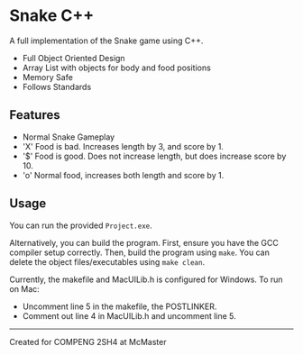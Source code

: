 # Snake C++

A full implementation of the Snake game using C++.

- Full Object Oriented Design
- Array List with objects for body and food positions
- Memory Safe
- Follows Standards

## Features

- Normal Snake Gameplay
- 'X' Food is bad. Increases length by 3, and score by 1.
- '$' Food is good. Does not increase length, but does increase score by 10.
- 'o' Normal food, increases both length and score by 1.

## Usage

You can run the provided `Project.exe`.

Alternatively, you can build the program. First, ensure you have the GCC compiler setup correctly.
Then, build the program using `make`. You can delete the object files/executables using `make clean`.

Currently, the makefile and MacUILib.h is configured for Windows. To run on Mac:
- Uncomment line 5 in the makefile, the POSTLINKER.
- Comment out line 4 in MacUILib.h and uncomment line 5.

<hr>

Created for COMPENG 2SH4 at McMaster

